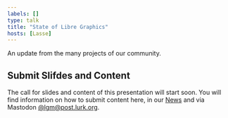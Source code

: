 ```yaml
---
labels: []
type: talk
title: "State of Libre Graphics"
hosts: [Lasse]
---
```


An update from the many projects of our community.

## Submit Slifdes and Content

The call for slides and content of this presentation will start soon. You will
find information on how to submit content here, in our [News]({{rootPath}}/news)
and via Mastodon [@lgm@post.lurk.org](https://post.lurk.org/@lgm).
